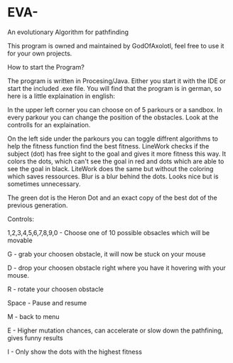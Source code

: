 # EVA-

An evolutionary Algorithm for pathfinding

This program is owned and maintained by GodOfAxolotl, feel free to use it for your own projects. 


How to start the Program?

The program is written in Procesing/Java. Either you start it with the IDE or start the included .exe file. 
You will find that the program is in german, so here is a little explaination in english:

In the upper left corner you can choose on of 5 parkours or a sandbox. In every parkour you can change the position of the obstacles. Look at the controlls for an explaination.

On the left side under the parkours you can toggle diffrent algorithms to help the fitness function find the best fitness. 
LineWork checks if the subject (dot) has free sight to the goal and gives it more fitness this way. It colors the dots, which can't see the goal in red and dots which are able to see the goal in black. LiteWork does the same but without the coloring which saves ressources. 
Blur is a blur behind the dots. Looks nice but is sometimes unnecessary. 

The green dot is the Heron Dot and an exact copy of the best dot of the previous generation.

Controls:

1,2,3,4,5,6,7,8,9,0  - Choose one of 10 possible obsacles which will be movable

G                    - grab your choosen obstacle, it will now be stuck on your mouse

D                    - drop your choosen obstacle right where you have it hovering with your mouse. 

R                    - rotate your choosen obstacle

Space                - Pause and resume

M                    - back to menu

E                    - Higher mutation chances, can accelerate or slow down the pathfining, gives funny results

I                    - Only show the dots with the highest fitness

